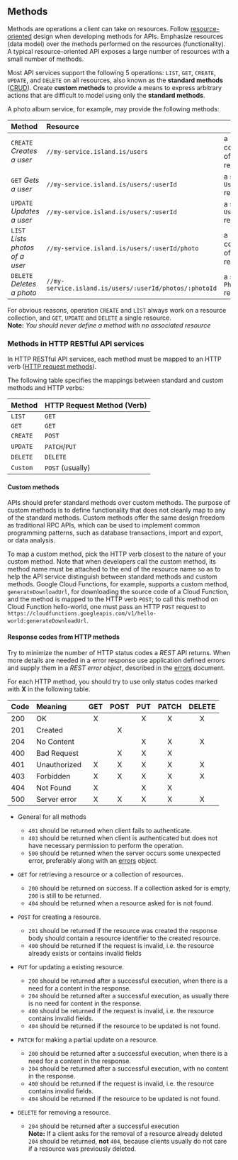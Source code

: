## Methods

Methods are operations a client can take on resources. Follow
[resource-oriented] design when developing methods for APIs. Emphasize
resources (data model) over the methods performed on the resources
(functionality). A typical resource-oriented API exposes a large number of
resources with a small number of methods.

Most API services support the following 5 operations: `LIST`, `GET`,
`CREATE`, `UPDATE`, and `DELETE` on all resources, also known as the
**standard methods** ([CRUD]). Create **custom methods** to provide
a means to express arbitrary actions that are difficult to model
using only the **standard methods**.

A photo album service, for example, may provide the following methods:

| Method                          | Resource                                               |                                   |
| :------------------------------ | :----------------------------------------------------- | :-------------------------------- |
| `CREATE` _Creates a user_       | `//my-service.island.is/users`                         | a collection of `User` resources  |
| `GET` _Gets a user_             | `//my-service.island.is/users/:userId`                 | a single `User` resource          |
| `UPDATE` _Updates a user_       | `//my-service.island.is/users/:userId`                 | a single `User` resource          |
| `LIST` _Lists photos of a user_ | `//my-service.island.is/users/:userId/photo`           | a collection of `Photo` resources |
| `DELETE` _Deletes a photo_      | `//my-service.island.is/users/:userId/photos/:photoId` | a single `Photo` resource         |

For obvious reasons, operation `CREATE` and `LIST` always work on a resource
collection, and `GET`, `UPDATE` and `DELETE` a single resource.  
**Note:** _You should never define a method with no associated resource_

### Methods in HTTP RESTful API services

In HTTP RESTful API services, each method must be mapped to an HTTP verb
([HTTP request methods](https://developer.mozilla.org/en-US/docs/Web/HTTP/Methods)).

The following table specifies the mappings between standard and custom methods
and HTTP verbs:

| Method   | HTTP Request Method (Verb) |
| :------- | :------------------------- |
| `LIST`   | `GET`                      |
| `GET`    | `GET`                      |
| `CREATE` | `POST`                     |
| `UPDATE` | `PATCH`/`PUT`              |
| `DELETE` | `DELETE`                   |
| `Custom` | `POST` (usually)           |

#### Custom methods

APIs should prefer standard methods over custom methods. The purpose of custom
methods is to define functionality that does not cleanly map to any of the
standard methods. Custom methods offer the same design freedom as traditional
RPC APIs, which can be used to implement common programming patterns, such as
database transactions, import and export, or data analysis.

To map a custom method, pick the HTTP verb closest to the nature of your custom
method. Note that when developers call the custom method, its method name must
be attached to the end of the resource name so as to help the API service
distinguish between standard methods and custom methods. Google Cloud Functions,
for example, supports a custom method, `generateDownloadUrl`, for downloading
the source code of a Cloud Function, and the method is mapped to the
HTTP verb `POST`; to call this method on Cloud Function hello-world,
one must pass an HTTP `POST` request to `https://cloudfunctions.googleapis.com/v1/hello-world:generateDownloadUrl`.

#### Response codes from HTTP methods

Try to minimize the number of HTTP status codes a _REST_ API returns. When
more details are needed in a error response use application defined errors
and supply them in a _REST error object_, described in the [errors] document.

For each HTTP method, you should try to use only status
codes marked with **X** in the following table.

| Code | Meaning      | GET | POST | PUT | PATCH | DELETE |
| :--- | :----------- | :-: | :--: | :-: | :---: | :----: |
| 200  | OK           |  X  |      |  X  |   X   |   X    |
| 201  | Created      |     |  X   |     |       |        |
| 204  | No Content   |     |      |  X  |   X   |   X    |
| 400  | Bad Request  |     |  X   |  X  |   X   |        |
| 401  | Unauthorized |  X  |  X   |  X  |   X   |   X    |
| 403  | Forbidden    |  X  |  X   |  X  |   X   |   X    |
| 404  | Not Found    |  X  |      |  X  |   X   |        |
| 500  | Server error |  X  |  X   |  X  |   X   |   X    |

- General for all methods

  - `401` should be returned when client fails to authenticate.
  - `403` should be returned when client is authenticated but does not have necessary permission to perform the operation.
  - `500` should be returned when the server occurs some unexpected error, preferably along with an [errors] object.

- `GET` for retrieving a resource or a collection of resources.

  - `200` should be returned on success.
    If a collection asked for is empty, `200` is still to be returned.
  - `404` should be returned when a resource asked for is not found.

- `POST` for creating a resource.

  - `201` should be returned if the resource was created the response
    body should contain a resource identifier to the created resource.
  - `400` should be returned if the request is invalid, i.e. the resource
    already exists or contains invalid fields

- `PUT` for updating a existing resource.

  - `200` should be returned after a successful execution,
    when there is a need for a content in the response.
  - `204` should be returned after a successful execution,
    as usually there is no need for content in the response.
  - `400` should be returned if the request is invalid,
    i.e. the resource contains invalid fields.
  - `404` should be returned if the resource to be updated is not found.

- `PATCH` for making a partial update on a resource.

  - `200` should be returned after a successful execution,
    when there is a need for a content in the response.
  - `204` should be returned after a successful execution,
    with no content in the response.
  - `400` should be returned if the request is invalid,
    i.e. the resource contains invalid fields.
  - `404` should be returned if the resource to be updated is not found.

- `DELETE` for removing a resource.
  - `204` should be returned after a successful execution  
    **Note:** If a client asks for the removal of a resource already deleted
    `204` should be returned, **not** `404`, because clients usually do not care
    if a resource was previously deleted.

[resource-oriented]: ../design-principles/resource-oriented-design.md
[errors]: ./errors.md#rest
[crud]: https://en.wikipedia.org/wiki/Create,_read,_update_and_delete
